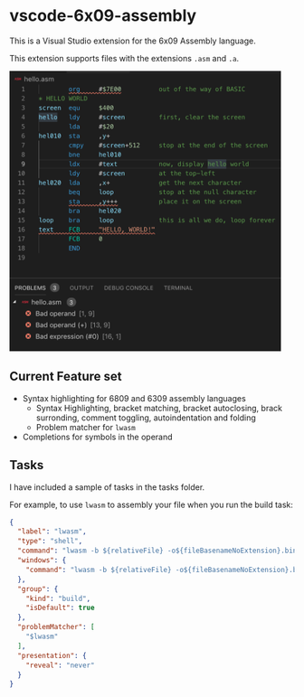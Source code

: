 # vscode-6x09-assembly

This is a Visual Studio extension for the 6x09 Assembly language.

This extension supports files with the extensions `.asm` and `.a`.

<img src="https://github.com/BlairLeduc/vscode-6x09-assembly/raw/master/media/lwasm-errors.png" width="480px">

## Current Feature set

- Syntax highlighting for 6809 and 6309 assembly languages
  - Syntax Highlighting, bracket matching, bracket autoclosing, brack surronding, comment toggling, autoindentation and folding
  - Problem matcher for `lwasm`
- Completions for symbols in the operand

## Tasks

I have included a sample of tasks in the tasks folder.

For example, to use `lwasm` to assembly your file when you run the build task:

```json
{
  "label": "lwasm",
  "type": "shell",
  "command": "lwasm -b ${relativeFile} -o${fileBasenameNoExtension}.bin || true",
  "windows": {
    "command": "lwasm -b ${relativeFile} -o${fileBasenameNoExtension}.bin"
  },
  "group": {
    "kind": "build",
    "isDefault": true
  },
  "problemMatcher": [
    "$lwasm"
  ],
  "presentation": {
    "reveal": "never"
  }
}
```
